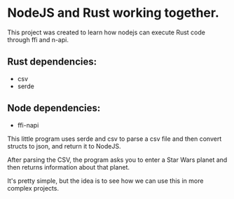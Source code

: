 # NodeJS and Rust working together.

This project was created to learn how nodejs can execute Rust code through ffi and n-api.

## Rust dependencies:

* csv
* serde

## Node dependencies:

* ffi-napi


This little program uses serde and csv to parse a csv file and then convert structs to json, and return it to NodeJS.

After parsing the CSV, the program asks you to enter a Star Wars planet and then returns information about that planet.

It's pretty simple, but the idea is to see how we can use this in more complex projects.

